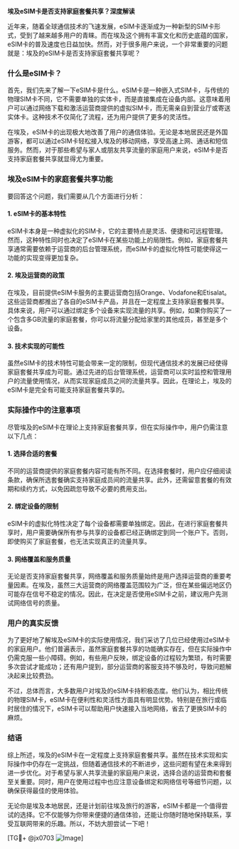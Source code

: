 **埃及eSIM卡是否支持家庭套餐共享？深度解读**

近年来，随着全球通信技术的飞速发展，eSIM卡逐渐成为一种新型的SIM卡形式，受到了越来越多用户的青睐。而在埃及这个拥有丰富文化和历史底蕴的国家，eSIM卡的普及速度也日益加快。然而，对于很多用户来说，一个非常重要的问题就是：埃及的eSIM卡是否支持家庭套餐共享呢？

### 什么是eSIM卡？
首先，我们先来了解一下eSIM卡是什么。eSIM卡是一种嵌入式SIM卡，与传统的物理SIM卡不同，它不需要单独的实体卡，而是直接集成在设备内部。这意味着用户可以通过网络下载和激活运营商提供的虚拟SIM卡，而无需亲自到营业厅或寄送实体卡。这种技术不仅简化了流程，还为用户提供了更多的灵活性。

在埃及，eSIM卡的出现极大地改善了用户的通信体验。无论是本地居民还是外国游客，都可以通过eSIM卡轻松接入埃及的移动网络，享受高速上网、通话和短信服务。然而，对于那些希望与家人或朋友共享流量的家庭用户来说，eSIM卡是否支持家庭套餐共享就显得尤为重要。

### 埃及eSIM卡的家庭套餐共享功能
要回答这个问题，我们需要从几个方面进行分析：

#### 1. eSIM卡的基本特性
eSIM卡本身是一种虚拟化的SIM卡，它的主要特点是灵活、便捷和可远程管理。然而，这种特性同时也决定了eSIM卡在某些功能上的局限性。例如，家庭套餐共享通常需要依赖于运营商的后台管理系统，而eSIM卡的虚拟化特性可能使得这一功能的实现变得更加复杂。

#### 2. 埃及运营商的政策
在埃及，目前提供eSIM卡服务的主要运营商包括Orange、Vodafone和Etisalat。这些运营商都推出了各自的eSIM卡产品，并且在一定程度上支持家庭套餐共享。具体来说，用户可以通过绑定多个设备来实现流量的共享。例如，如果你购买了一个包含多GB流量的家庭套餐，你可以将流量分配给家里的其他成员，甚至是多个设备。

#### 3. 技术实现的可能性
虽然eSIM卡的技术特性可能会带来一定的限制，但现代通信技术的发展已经使得家庭套餐共享成为可能。通过先进的后台管理系统，运营商可以实时监控和管理用户的流量使用情况，从而实现家庭成员之间的流量共享。因此，在理论上，埃及的eSIM卡是完全有可能支持家庭套餐共享的。

### 实际操作中的注意事项
尽管埃及的eSIM卡在理论上支持家庭套餐共享，但在实际操作中，用户仍需注意以下几点：

#### 1. 选择合适的套餐
不同的运营商提供的家庭套餐内容可能有所不同。在选择套餐时，用户应仔细阅读条款，确保所选套餐确实支持家庭成员间的流量共享。此外，还需留意套餐的有效期和续约方式，以免因疏忽导致不必要的费用支出。

#### 2. 绑定设备的限制
eSIM卡的虚拟化特性决定了每个设备都需要单独绑定。因此，在进行家庭套餐共享时，用户需要确保所有参与共享的设备都已经正确绑定到同一个账户下。否则，即使购买了家庭套餐，也无法实现真正的流量共享。

#### 3. 网络覆盖和服务质量
无论是否支持家庭套餐共享，网络覆盖和服务质量始终是用户选择运营商的重要考量因素。在埃及，虽然三大运营商的网络覆盖范围较为广泛，但在某些偏远地区仍可能存在信号不稳定的情况。因此，在决定是否使用eSIM卡之前，建议用户先测试网络信号的质量。

### 用户的真实反馈
为了更好地了解埃及eSIM卡的实际使用情况，我们采访了几位已经使用过eSIM卡的家庭用户。他们普遍表示，虽然家庭套餐共享的功能确实存在，但在实际操作中仍需克服一些小障碍。例如，有些用户反映，绑定设备的过程较为繁琐，有时需要多次尝试才能成功；还有用户提到，部分运营商的客服支持不够及时，导致问题解决起来比较费劲。

不过，总体而言，大多数用户对埃及的eSIM卡持积极态度。他们认为，相比传统的物理SIM卡，eSIM卡在便利性和灵活性方面具有明显优势。特别是在旅行或临时居住的情况下，eSIM卡可以帮助用户快速接入当地网络，省去了更换SIM卡的麻烦。

### 结语
综上所述，埃及的eSIM卡在一定程度上支持家庭套餐共享。虽然在技术实现和实际操作中仍存在一定挑战，但随着通信技术的不断进步，这些问题有望在未来得到进一步优化。对于希望与家人共享流量的家庭用户来说，选择合适的运营商和套餐至关重要。同时，用户在使用过程中也应注意设备绑定和网络信号等细节问题，以确保获得最佳的使用体验。

无论你是埃及本地居民，还是计划前往埃及旅行的游客，eSIM卡都是一个值得尝试的选择。它不仅能够为你带来便捷的通信体验，还能让你随时随地保持联系，享受互联网带来的乐趣。所以，不妨大胆尝试一下吧！

[TG💪+ @jx0703 ![Image](https://github.com/user-attachments/assets/dbca1d08-cadb-493c-b0ec-ad6f7a83f270)]